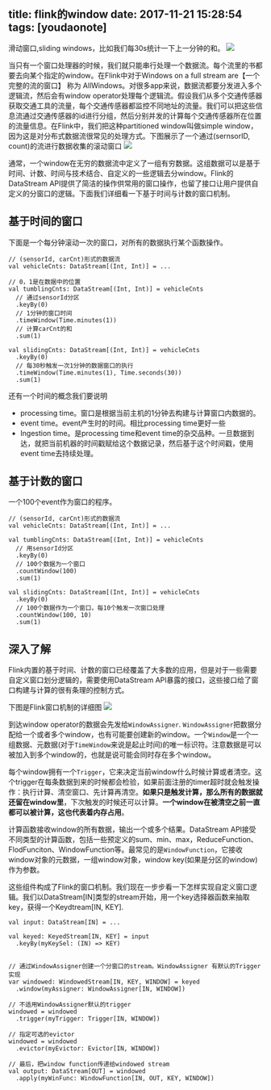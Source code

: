 
title: flink的window
date: 2017-11-21 15:28:54
tags: [youdaonote]
---

滑动窗口,sliding windows，比如我们每30s统计一下上一分钟的和。
![](https://flink.apache.org/img/blog/window-intro/window-sliding-window.png)


当只有一个窗口处理器的时候，我们就只能串行处理一个数据流。每个流里的书都要去向某个指定的window。在Flink中对于Windows on a full stream are【一个完整的流的窗口】 称为 AllWindows。对很多app来说，数据流都要分发进入多个逻辑流，然后会有window operator处理每个逻辑流。假设我们从多个交通传感器获取交通工具的流量，每个交通传感器都监控不同地址的流量。我们可以把这些信息流通过交通传感器的id进行分组，然后分别并发的计算每个交通传感器所在位置的流量信息。在Flink中，我们把这种partitioned window叫做simple window，因为这是对分布式数据流很常见的处理方式。下图展示了一个通过(sernsorID, count)的流进行数据收集的滚动窗口
![](https://flink.apache.org/img/blog/window-intro/windows-keyed.png)

通常，一个window在无穷的数据流中定义了一组有穷数据。这组数据可以是基于时间、计数、时间与技术结合、自定义的一些逻辑去分window。Flink的DataStream API提供了简洁的操作供常用的窗口操作，也留了接口让用户提供自定义的分窗口的逻辑。下面我们详细看一下基于时间与计数的窗口机制。

基于时间的窗口
---
下面是一个每分钟滚动一次的窗口，对所有的数据执行某个函数操作。
```
// (sensorId, carCnt)形式的数据流
val vehicleCnts: DataStream[(Int, Int)] = ...

// 0，1是在数据中的位置
val tumblingCnts: DataStream[(Int, Int)] = vehicleCnts
  // 通过sensorId分区
  .keyBy(0) 
  // 1分钟的窗口时间
  .timeWindow(Time.minutes(1))
  // 计算carCnt的和
  .sum(1) 

val slidingCnts: DataStream[(Int, Int)] = vehicleCnts
  .keyBy(0) 
  // 每30秒触发一次1分钟的数据窗口的执行
  .timeWindow(Time.minutes(1), Time.seconds(30))
  .sum(1)
```

还有一个时间的概念我们要说明
- processing time。窗口是根据当前主机的1分钟去构建与计算窗口内数据的。
- event time。event产生时的时间。相比processing time更好一些
- Ingestion time。是processing  time和event time的杂交品种。一旦数据到达，就把当前机器的时间戳赋给这个数据记录，然后基于这个时间戳，使用event time去持续处理。



基于计数的窗口
---
一个100个event作为窗口的程序。
```
// (sensorId, carCnt)形式的数据流
val vehicleCnts: DataStream[(Int, Int)] = ...

val tumblingCnts: DataStream[(Int, Int)] = vehicleCnts
  // 用sensorId分区
  .keyBy(0)
  // 100个数据为一个窗口
  .countWindow(100)
  .sum(1)

val slidingCnts: DataStream[(Int, Int)] = vehicleCnts
  .keyBy(0)
  // 100个数据作为一个窗口，每10个触发一次窗口处理
  .countWindow(100, 10)
  .sum(1)

```

深入了解
---

Flink内置的基于时间、计数的窗口已经覆盖了大多数的应用，但是对于一些需要自定义窗口划分逻辑的，需要使用DataStream API暴露的接口，这些接口给了窗口构建与计算的很有条理的控制方式。

下图是Flink窗口机制的详细图
![](https://flink.apache.org/img/blog/window-intro/window-mechanics.png)


到达window operator的数据会先发给`WindowAssigner`. `WindowAssigner`把数据分配给一个或者多个window，也有可能要创建新的window。一个`Window`是一个一组数据、元数据(对于`TimeWindow`来说是起止时间)的唯一标识符。注意数据是可以被加入到多个window的，也就是说可能会同时存在多个window。

每个window拥有一个`Trigger`，它来决定当前window什么时候计算或者清空。这个trigger在每条数据到来的时候都会检验，如果前面注册的timer超时就会触发操作：执行计算、清空窗口、先计算再清空。**如果只是触发计算，那么所有的数据就还留在window里**，下次触发的时候还可以计算。**一个window在被清空之前一直都可以被计算，这也代表着内存占用**。

计算函数接收window的所有数据，输出一个或多个结果。DataStream API接受不同类型的计算函数，包括一些预定义的sum、min、max，ReduceFunction、FlodFunciton、WindowFunction等。最常见的是`WindowFunction`，它接收window对象的元数据，一组window对象，window key(如果是分区的window)作为参数。

这些组件构成了Flink的窗口机制。我们现在一步步看一下怎样实现自定义窗口逻辑。我们以DataStream[IN]类型的stream开始，用一个key选择器函数来抽取key，获得一个Keydtream[IN, KEY].
```
val input: DataStream[IN] = ...

val keyed: KeyedStream[IN, KEY] = input
  .keyBy(myKeySel: (IN) => KEY)


// 通过WindowAssigner创建一个分窗口的stream。WindowAssigner 有默认的Trigger实现
var windowed: WindowedStream[IN, KEY, WINDOW] = keyed
  .window(myAssigner: WindowAssigner[IN, WINDOW])
  
// 不适用WindowAssigner默认的trigger
windowed = windowed
  .trigger(myTrigger: Trigger[IN, WINDOW])

// 指定可选的evictor
windowed = windowed
  .evictor(myEvictor: Evictor[IN, WINDOW])

// 最后，把window function传递给windowed stream
val output: DataStream[OUT] = windowed
  .apply(myWinFunc: WindowFunction[IN, OUT, KEY, WINDOW])
```



